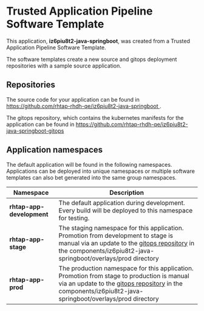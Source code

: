 # Trusted Application Pipeline Software Template

This application, **iz6piu8t2-java-springboot**, was created from a Trusted Application Pipeline Software Template.

The software templates create a new source and gitops deployment repositories with a sample source application. 

## Repositories

The source code for your application can be found in [https://github.com/rhtap-rhdh-qe/iz6piu8t2-java-springboot ](https://github.com/rhtap-rhdh-qe/iz6piu8t2-java-springboot ).
 
The gitops repository, which contains the kubernetes manifests for the application can be found in 
[https://github.com/rhtap-rhdh-qe/iz6piu8t2-java-springboot-gitops ](https://github.com/rhtap-rhdh-qe/iz6piu8t2-java-springboot-gitops ) 

## Application namespaces 

The default application will be found in the following namespaces. Applications can be deployed into unique namespaces or multiple software templates can also bet generated into the same group namespaces.  

|  Namespace   |  Description   |  
| -------- | -------- |   
| **rhtap-app-development** | The default application during development. Every build will be deployed to this namespace for testing. | 
| **rhtap-app-stage** | The staging namespace for this application. Promotion from development to stage is manual via an update to the [gitops repository](https://github.com/rhtap-rhdh-qe/iz6piu8t2-java-springboot-gitops ) in the components/iz6piu8t2-java-springboot/overlays/prod directory |  
| **rhtap-app-prod** | The production namespace for this application. Promotion from stage to production is manual via an update to the [gitops repository](https://github.com/rhtap-rhdh-qe/iz6piu8t2-java-springboot-gitops ) in the components/iz6piu8t2-java-springboot/overlays/prod directory | 